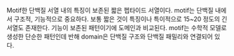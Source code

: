 

Motif한 단백질 서열 내의 특징이 보존된 짧은 펩타이드 서열이다. 
motif는 단백질 내에서 구조적, 기능적으로 중요하다. 보통 짧은 것이 특징이나 특이적으로 15~20 정도의 긴 서열도 존재한다. 
기능이 보존된 패턴이기에 도메인과 비교된다. 
motif는 수학적 모델로 생성한 단순한 패턴인데 반해 domain은 단백질 구조와 단백질 패밀리와 연결되어 있다.

